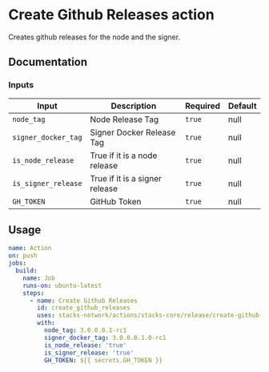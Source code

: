 # Create Github Releases action

Creates github releases for the node and the signer.

## Documentation

### Inputs

|        Input         |           Description          | Required | Default |
| -------------------- | ------------------------------ | -------- | ------- |
|     `node_tag`       | Node Release Tag               |  `true`  |   null  |
| `signer_docker_tag`  | Signer Docker Release Tag      |  `true`  |   null  |
|  `is_node_release`   | True if it is a node release   |  `true`  |   null  |
| `is_signer_release`  | True if it is a signer release |  `true`  |   null  |
|     `GH_TOKEN`       | GitHub Token                   |  `true`  |   null  |

## Usage

```yaml
name: Action
on: push
jobs:
  build:
    name: Job
    runs-on: ubuntu-latest
    steps:
      - name: Create Github Releases
        id: create_github_releases
        uses: stacks-network/actions/stacks-core/release/create-github-releases@main
        with:
          node_tag: 3.0.0.0.1-rc1
          signer_docker_tag: 3.0.0.0.1.0-rc1
          is_node_release: 'true'
          is_signer_release: 'true'
          GH_TOKEN: ${{ secrets.GH_TOKEN }}
```
